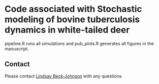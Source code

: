 # Code associated with Stochastic modeling of bovine tuberculosis dynamics in white-tailed deer

pipeline.R runs all simulations and pub_plots.R generates all figures in the manuscript.

## Contact
Please contact [Lindsay Beck-Johnson](mailto:L.Beck-Johnson@colostate.edu) with any questions.

